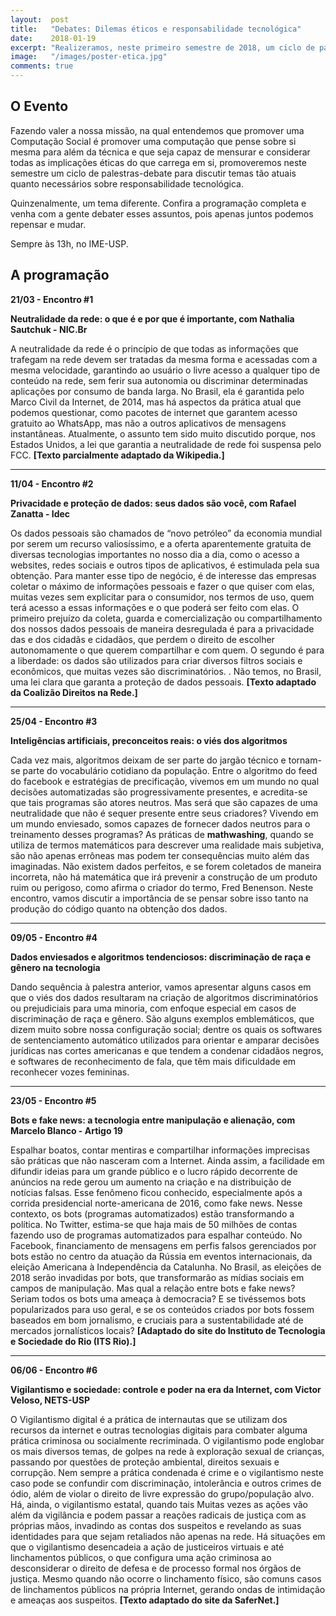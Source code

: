```yaml
---
layout:  post
title:   "Debates: Dilemas éticos e responsabilidade tecnológica"
date:    2018-01-19
excerpt: "Realizeramos, neste primeiro semestre de 2018, um ciclo de palestras-debates com o intuito de discutir para discutir temas tão atuais quanto necessários sobre responsabilidade tecnológica. Confira a programação e participe!"
image:   "/images/poster-etica.jpg"
comments: true
---
```


## O Evento

Fazendo valer a nossa missão, na qual entendemos que promover uma Computação Social é promover uma computação que pense sobre si mesma para além da técnica e que seja capaz de mensurar e considerar todas as implicações éticas do que carrega em si, promoveremos neste semestre um ciclo de palestras-debate para discutir temas tão atuais quanto necessários sobre responsabilidade tecnológica.

Quinzenalmente, um tema diferente. Confira a programação completa e venha com a gente debater esses assuntos, pois apenas juntos podemos repensar e mudar.

Sempre às 13h, no IME-USP.

## A programação

**21/03 - Encontro #1**

**Neutralidade da rede: o que é e por que é importante, com Nathalia Sautchuk - NIC.Br**

A neutralidade da rede é o princípio de que todas as informações que trafegam na rede devem ser tratadas da mesma forma e acessadas com a mesma velocidade, garantindo ao usuário o livre acesso a qualquer tipo de conteúdo na rede, sem ferir sua autonomia ou discriminar determinadas aplicações por consumo de banda larga. No Brasil, ela é garantida pelo Marco Civil da Internet, de 2014, mas há aspectos da prática atual que podemos questionar, como pacotes de internet que garantem acesso gratuito ao WhatsApp, mas não a outros aplicativos de mensagens instantâneas. Atualmente, o assunto tem sido muito discutido porque, nos Estados Unidos, a lei que garantia a neutralidade de rede foi suspensa pelo FCC. 
__[Texto parcialmente adaptado da Wikipedia.]__


-----------------------------------------

**11/04 - Encontro #2**

**Privacidade e proteção de dados: seus dados são você, com Rafael Zanatta - Idec**

Os dados pessoais são chamados de “novo petróleo” da economia mundial por serem um recurso valiosíssimo, e a oferta aparentemente gratuita de diversas tecnologias importantes no nosso dia a dia, como o acesso a websites, redes sociais e outros tipos de aplicativos, é estimulada pela sua obtenção. Para manter esse tipo de negócio, é de interesse das empresas coletar o máximo de informações pessoais e fazer o que quiser com elas, muitas vezes sem explicitar para o consumidor, nos termos de uso, quem terá acesso a essas informações e o que poderá ser feito com elas. O primeiro prejuízo da coleta, guarda e comercialização ou compartilhamento dos nossos dados pessoais de maneira desregulada é para a privacidade das e dos cidadãs e cidadãos, que perdem o direito de escolher autonomamente o que querem compartilhar e com quem. O segundo é para a liberdade: os dados são utilizados para criar diversos filtros sociais e econômicos, que muitas vezes são discriminatórios. . Não temos, no Brasil, uma lei clara que garanta a proteção de dados pessoais. 
__[Texto adaptado da Coalizão Direitos na Rede.]__


-----------------------------------------

**25/04 - Encontro #3**

**Inteligências artificiais, preconceitos reais: o viés dos algoritmos**

Cada vez mais, algoritmos deixam de ser parte do jargão técnico e tornam-se parte do vocabulário cotidiano da população. Entre o algoritmo do feed do facebook e estratégias de precificação, vivemos em um mundo no qual decisões automatizadas são progressivamente presentes, e acredita-se que tais programas são atores neutros. Mas será que são capazes de uma neutralidade que não é sequer presente entre seus criadores? Vivendo em um mundo enviesado, somos capazes de fornecer dados neutros para o treinamento desses programas? As práticas de __mathwashing__, quando se utiliza de termos matemáticos para descrever uma realidade mais subjetiva, são não apenas errôneas mas podem ter consequências muito além das imaginadas. Não existem dados perfeitos, e se forem coletados de maneira incorreta, não há matemática que irá prevenir a construção de um produto ruim ou perigoso, como afirma o criador do termo, Fred Benenson. Neste encontro, vamos discutir a importância de se pensar sobre isso tanto na produção do código quanto na obtenção dos dados. 


-----------------------------------------

**09/05 - Encontro #4**

**Dados enviesados e algoritmos tendenciosos: discriminação de raça e gênero na tecnologia**

Dando sequência à palestra anterior, vamos apresentar alguns casos em que o viés dos dados resultaram na criação de algoritmos discriminatórios ou prejudiciais para uma minoria, com enfoque especial em casos de discriminação de raça e gênero. São alguns exemplos emblemáticos, que dizem muito sobre nossa configuração social; dentre os quais os softwares de sentenciamento automático utilizados para orientar e amparar decisões jurídicas nas cortes americanas e que tendem a condenar cidadãos negros, e softwares de reconhecimento de fala, que têm mais dificuldade em reconhecer vozes femininas.


-----------------------------------------

**23/05 - Encontro #5**

**Bots e fake news: a tecnologia entre manipulação e alienação, com Marcelo Blanco - Artigo 19** 

Espalhar boatos, contar mentiras e compartilhar informações imprecisas são práticas que não nasceram com a Internet. Ainda assim, a facilidade em difundir ideias para um grande público e o lucro rápido decorrente de anúncios na rede gerou um aumento na criação e na distribuição de notícias falsas. Esse fenômeno ficou conhecido, especialmente após a corrida presidencial norte-americana de 2016, como fake news. Nesse contexto, os bots (programas automatizados) estão transformando a política. No Twitter, estima-se que haja mais de 50 milhões de contas fazendo uso de programas automatizados para espalhar conteúdo. No Facebook, financiamento de mensagens em perfis falsos gerenciados por bots estão no centro da atuação da Rússia em eventos internacionais, da eleição Americana à Independência da Catalunha. No Brasil, as eleições de 2018 serão invadidas por bots, que transformarão as mídias sociais em campos de manipulação. Mas qual a relação entre bots e fake news? Seriam todos os bots uma ameaça à democracia? E se tivéssemos bots popularizados para uso geral, e se os conteúdos criados por bots fossem baseados em bom jornalismo, e cruciais para a sustentabilidade até de mercados jornalísticos locais? __[Adaptado do site do Instituto de Tecnologia e Sociedade do Rio (ITS Rio).]__


-----------------------------------------

**06/06 - Encontro #6**

**Vigilantismo e sociedade: controle e poder na era da Internet, com Victor Veloso, NETS-USP**

O Vigilantismo digital é a prática de internautas que se utilizam dos recursos da internet e outras tecnologias digitais para combater alguma prática criminosa ou socialmente recriminada. O vigilantismo pode englobar os mais diversos temas, de golpes na rede à exploração sexual de crianças, passando por questões de proteção ambiental, direitos sexuais e corrupção. Nem sempre a prática condenada é crime e o vigilantismo neste caso pode se confundir com discriminação, intolerância e outros crimes de ódio, além de violar o direito de livre expressão do grupo/população alvo. Há, ainda, o vigilantismo estatal, quando tais 
Muitas vezes as ações vão além da vigilância e podem passar a reações radicais de justiça com as próprias mãos, invadindo as contas dos suspeitos e revelando as suas identidades para que sejam retaliados não apenas na rede. Há situações em que o vigilantismo desencadeia a ação de justiceiros virtuais e até linchamentos públicos, o que configura uma ação criminosa ao desconsiderar o direito de defesa e de processo formal nos órgãos de justiça. Mesmo quando não ocorre o linchamento físico, são comuns casos de linchamentos públicos na própria Internet, gerando ondas de intimidação e ameaças aos suspeitos.
__[Texto adaptado do site da SaferNet.]__
